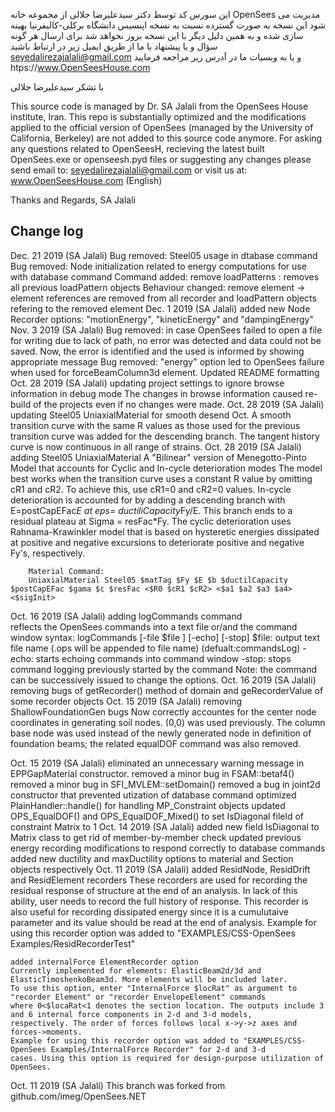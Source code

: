 این سورس کد توسط دکتر سیدعلیرضا جلالی از مجموعه خانه OpenSees مدیریت می شود
این نسخه به صورت گسترده نسبت به نسخه اپنسیس دانشگاه برکلی-کالیفرنیا بهینه سازی شده و به همین دلیل دیگر با این نسخه بروز نخواهد شد 
برای ارسال هر گونه سؤال و یا پیشنهاد با ما از طریق ایمیل زیر در ارتباط باشید
seyedalirezajalali@gmail.com
و یا به وبسیات ما در آدرس زیر مراجعه فرمایید
htps://www.OpenSeesHouse.com

با تشکر
سیدعلیرضا جلالی

This source code is managed by Dr. SA Jalali from the OpenSees House institute, Iran. This repo is substantially optimized and the modifications applied to the official version of OpenSees (managed by the University of California, Berkeley) are not added to this source code anymore.
For asking any questions related to OpenSeesH, recieving the latest built OpenSees.exe or openseesh.pyd files or suggesting any changes please send email
to:
seyedalirezajalali@gmail.com
or visit us at: www.OpenSeesHouse.com (English)

Thanks and Regards,
SA Jalali
			
Change log
-------------------------------------------------------------------

Dec. 21 2019 (SA Jalali)
	Bug removed: Steel05 usage in dtabase command
	Bug removed: Node initialization related to energy computations for use with database command
	Command added: remove loadPatterns : removes all previous loadPattern objects
	Behaviour changed: remove element -> element references are removed from all recorder and loadPattern objects refering to the removed element 
Dec. 1 2019 (SA Jalali)
	added new Node Recorder options: "motionEnergy", "kineticEnergy" and "dampingEnergy"
Nov. 3 2019 (SA Jalali)
	Bug removed: in case OpenSees failed to open a file for writing due to lack of path, no error was detected and data 
		could not be saved. Now, the error is identified and the used is informed by showing appropriate message
	Bug removed: "energy" option led to OpenSees failure when used for forceBeamColumn3d element.
	Updated README formatting
Oct. 28 2019 (SA Jalali)
	updating project settings to ignore browse information in debug mode 
	The changes in browse information caused re-build of the projects even if no changes were made.
Oct. 28 2019 (SA Jalali)
	updating Steel05 UniaxialMaterial for smooth desend Oct. 
		A smooth transition curve with the same R values as those used for the previous transition curve was
		added for the descending branch. The tangent history curve is now continuous in all range of strains.
Oct. 28 2019 (SA Jalali)
	adding Steel05 UniaxialMaterial 
		A "Bilinear" version of Menegotto-Pinto Model that accounts for Cyclic and In-cycle deterioration modes
		The model best works when the transition curve uses a constant R value by omitting cR1 and cR2.
		To achieve this, use cR1=0 and cR2=0 values.
		In-cycle deterioration is accounted for by adding a descending branch with E=postCapEFac*E at eps=
		ductiliCapacity*Fy/E. This branch ends to a residual plateau at Sigma = resFac*Fy.
		The cyclic deterioration uses Rahnama-Krawinkler model that is based on hysteretic energies dissipated
		at positive and negative excursions to deteriorate positive and negative Fy's, respectively.
	
		Material Command:
		UniaxialMaterial Steel05 $matTag $Fy $E $b $ductilCapacity $postCapEFac $gama $c $resFac <$R0 $cR1 $cR2> <$a1 $a2 $a3 $a4> <$sigInit>

Oct. 16 2019 (SA Jalali)
	adding logCommands command  
		reflects the OpenSees commands into a text file or/and the command window
		syntax: logCommands [-file $file ] [-echo] [-stop]
		$file: output text file name (.ops will be appended to file name) (defualt:commandsLog)
		-echo: starts echoing commands into command window
		-stop: stops command logging previously started by the command
		Note: the command can be successively issued to change the options.
Oct. 16 2019 (SA Jalali)
	removing bugs of getRecorder() method of domain and geRecorderValue of some recorder objects
Oct. 15 2019 (SA Jalali)
	removing ShallowFoundationGen bugs
		Now correctly accountes for the center node coordinates in generating soil nodes. (0,0) was used previously.
		The column base node was used instead of the newly generated node in definition of foundation beams; the related
		equalDOF command was also removed.
	
Oct. 15 2019 (SA Jalali)
	eliminated an unnecessary warning message in EPPGapMaterial constructor.
	removed a minor bug in FSAM::betaf4()
	removed a minor bug in SFI_MVLEM::setDomain()
	removed a bug in joint2d constructor that prevented utization of database command
	optimized PlainHandler::handle() for handling MP_Constraint objects
	updated OPS_EqualDOF() and OPS_EqualDOF_Mixed() to set IsDiagonal fileld of constraint Matrix to 1
Oct. 14 2019 (SA Jalali)
	added new field IsDiagonal to Matrix class to get rid of member-by-member check
	updated previous energy recording modifications to respond correctly to database commands
	added new ductility and maxDuctility options to material and Section objects respectively
Oct. 11 2019 (SA Jalali)
	added ResidNode, ResidDrift and ResidElement recorders
	These recorders are used for recording the residual response of structure at the end of an analysis. In lack of this ability,
	user needs to record the full history of response. This recorder is also useful for recording dissipated energy since it is a
	cumulutaive parameter and its value should be read at the end of analysis. Example for using this recorder option was added to
	"EXAMPLES/CSS-OpenSees Examples/ResidRecorderTest"

	added internalForce ElementRecorder option
	Currently implemented for elements: ElasticBeam2d/3d and ElasticTimoshenkoBeam3d. More elements will be included later.
	To use this option, enter "InternalForce $locRat" as argument to "recorder Element" or "recorder EnvelopeElement" commands
	where 0<$locaRat<1 denotes the section location. The outputs include 3 and 6 internal force components in 2-d and 3-d models,
	respectively. The order of forces follows local x->y->z axes and forces->moments.
	Example for using this recorder option was added to "EXAMPLES/CSS-OpenSees Examples/InternalForce Recorder" for 2-d and 3-d
	cases. Using this option is required for design-purpose utilization of OpenSees.

Oct. 11 2019 (SA Jalali)
	This branch was forked from github.com/imeg/OpenSees.NET

